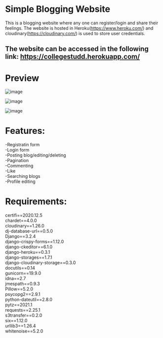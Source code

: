 # Simple Blogging Website
This is a blogging website where any one can register/login and share their feelings. 
The website is hosted in Heroku(https://www.heroku.com/) and cloudinary(https://cloudinary.com/) is used to store user credentials.

## The website can be accessed in the following link: https://collegestudd.herokuapp.com/

# Preview 
![image](https://user-images.githubusercontent.com/115635715/197008616-d504981b-7ec6-4bd1-a23e-e7919b7fcba0.png)

![image](https://user-images.githubusercontent.com/115635715/197008661-1fe572c0-9952-49c4-9c69-c8bfa31526da.png)

![image](https://user-images.githubusercontent.com/115635715/197008701-9b2a1641-546e-4c68-a2a6-484600f8fbc4.png)

# Features:
-Registratin form<br>
-Login form<br>
-Posting blog/editing/deleting<br>
-Pagination<br>
-Commenting <br>
-Like <br>
-Searching blogs<br>
-Profile editing<br>

# Requirements:

certifi==2020.12.5<br>
chardet==4.0.0<br>
cloudinary==1.26.0<br>
dj-database-url==0.5.0<br>
Django==3.2.4<br>
django-crispy-forms==1.12.0<br>
django-ckeditor==6.1.0   <br>
django-heroku==0.3.1<br>
django-storages==1.7.1<br>
django-cloudinary-storage==0.3.0<br>
docutils==0.14<br>
gunicorn==19.9.0<br>
idna==2.7<br>
jmespath==0.9.3<br>
Pillow==5.2.0<br>
psycopg2==2.9.1<br>
python-dateutil==2.8.0<br>
pytz==2021.1<br>
requests==2.25.1<br>
s3transfer==0.2.0<br>
six==1.12.0<br>
urllib3==1.26.4<br>
whitenoise==5.2.0<br>

